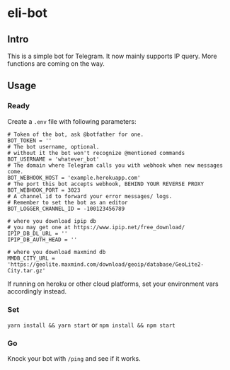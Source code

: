 # eli-bot

## Intro
This is a simple bot for Telegram. 
It now mainly supports IP query.
More functions are coming on the way.

## Usage


### Ready
Create a `.env` file with following parameters:
``` dotenv
# Token of the bot, ask @botfather for one.
BOT_TOKEN = ''
# The bot username, optional.
# without it the bot won't recognize @mentioned commands
BOT_USERNAME = 'whatever_bot'
# The domain where Telegram calls you with webhook when new messages come.
BOT_WEBHOOK_HOST = 'example.herokuapp.com'
# The port this bot accepts webhook, BEHIND YOUR REVERSE PROXY
BOT_WEBHOOK_PORT = 3023
# A channel id to forward your error messages/ logs.
# Remember to set the bot as an editor
BOT_LOGGER_CHANNEL_ID = -100123456789

# where you download ipip db
# you may get one at https://www.ipip.net/free_download/
IPIP_DB_DL_URL = ''
IPIP_DB_AUTH_HEAD = ''

# where you download maxmind db
MMDB_CITY_URL = 'https://geolite.maxmind.com/download/geoip/database/GeoLite2-City.tar.gz'
```
If running on heroku or other cloud platforms, set your environment vars accordingly instead.

### Set
`yarn install && yarn start` or `npm install && npm start`

### Go
Knock your bot with `/ping` and see if it works.
